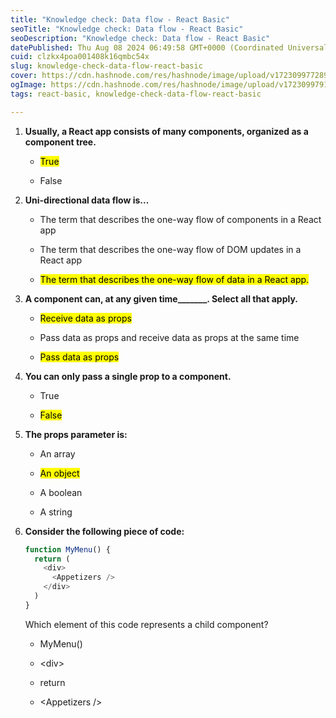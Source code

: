 ```yaml
---
title: "Knowledge check: Data flow - React Basic"
seoTitle: "Knowledge check: Data flow - React Basic"
seoDescription: "Knowledge check: Data flow - React Basic"
datePublished: Thu Aug 08 2024 06:49:58 GMT+0000 (Coordinated Universal Time)
cuid: clzkx4poa001408k16qmbc54x
slug: knowledge-check-data-flow-react-basic
cover: https://cdn.hashnode.com/res/hashnode/image/upload/v1723099772894/ef152495-b5c6-44b8-a606-5e6c5723ef41.png
ogImage: https://cdn.hashnode.com/res/hashnode/image/upload/v1723099791251/b2e1c974-9c35-4214-b2ae-106886342c8b.png
tags: react-basic, knowledge-check-data-flow-react-basic

---
```


1. **Usually, a React app consists of many components, organized as a component tree.**
    
    * <mark>True</mark>
        
    * False
        
2. **Uni-directional data flow is...**
    
    * The term that describes the one-way flow of components in a React app
        
    * The term that describes the one-way flow of DOM updates in a React app
        
    * <mark>The term that describes the one-way flow of data in a React app.</mark>
        
3. **A component can, at any given time\_\_\_\_\_\_\_. Select all that apply.**
    
    * <mark>Receive data as props</mark>
        
    * Pass data as props and receive data as props at the same time
        
    * <mark>Pass data as props</mark>
        
4. **You can only pass a single prop to a component.**
    
    * True
        
    * <mark>False</mark>
        
5. **The props parameter is:**
    
    * An array
        
    * <mark>An object</mark>
        
    * A boolean
        
    * A string
        
6. **Consider the following piece of code:**
    
    ```javascript
    function MyMenu() {  
      return (  
        <div>  
          <Appetizers />  
        </div>  
      )  
    }
    ```
    
    Which element of this code represents a child component?
    
    * MyMenu()
        
    * &lt;div&gt;
        
    * return
        
    * &lt;Appetizers /&gt;